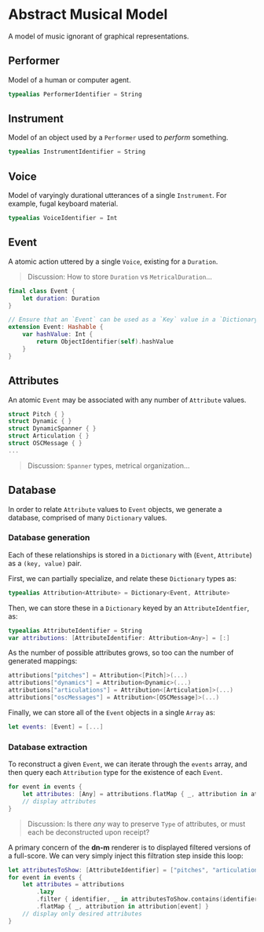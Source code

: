 # Abstract Musical Model

A model of music ignorant of graphical representations.

## Performer

Model of a human or computer agent.

```Swift
typealias PerformerIdentifier = String
```

## Instrument

Model of an object used by a `Performer` used to _perform_ something.

```Swift
typealias InstrumentIdentifier = String
```

## Voice

Model of varyingly durational utterances of a single `Instrument`. For example, fugal keyboard material.

```Swift
typealias VoiceIdentifier = Int
```

## Event

A atomic action uttered by a single `Voice`, existing for a `Duration`.

> Discussion: How to store `Duration` vs `MetricalDuration`…

```Swift
final class Event { 
    let duration: Duration
}

// Ensure that an `Event` can be used as a `Key` value in a `Dictionary`.
extension Event: Hashable {
    var hashValue: Int {
        return ObjectIdentifier(self).hashValue
    }
}
```

## Attributes

An atomic `Event` may be associated with any number of `Attribute` values. 

```Swift
struct Pitch { }
struct Dynamic { }
struct DynamicSpanner { }
struct Articulation { }
struct OSCMessage { }
...
```

> Discussion: `Spanner` types, metrical organization…

## Database

In order to relate `Attribute` values to `Event` objects, we generate a database, comprised of many `Dictionary` values.

### Database generation

Each of these relationships is stored in a `Dictionary` with (`Event`, `Attribute`) as a `(key, value)` pair. 

First, we can partially specialize, and relate these `Dictionary` types as:

```Swift
typealias Attribution<Attribute> = Dictionary<Event, Attribute>
```

Then, we can store these in a `Dictionary` keyed by an `AttributeIdentfier`, as:

```Swift
typealias AttributeIdentifier = String
var attributions: [AttributeIdentifier: Attribution<Any>] = [:]
```

As the number of possible attributes grows, so too can the number of generated mappings:

```Swift
attributions["pitches"] = Attribution<[Pitch]>(...)
attributions["dynamics"] = Attribution<Dynamic>(...)
attributions["articulations"] = Attribution<[Articulation]>(...)
attributions["oscMessages"] = Attribution<[OSCMessage]>(...)
```

Finally, we can store all of the `Event` objects in a single `Array` as:

```Swift
let events: [Event] = [...]
```

### Database extraction

To reconstruct a given `Event`, we can iterate through the `events` array, and then query each `Attribution` type for the existence of each `Event`.

```Swift
for event in events {
    let attributes: [Any] = attributions.flatMap { _, attribution in attribution[event] }
    // display attributes
}
```

> Discussion: Is there _any_ way to preserve `Type` of attributes, or must each be deconstructed upon receipt?

A primary concern of the **dn-m** renderer is to displayed filtered versions of a full-score. We can very simply inject this filtration step inside this loop:

```Swift
let attributesToShow: [AttributeIdentifier] = ["pitches", "articulations"]
for event in events {
    let attributes = attributions
        .lazy
        .filter { identifier, _ in attributesToShow.contains(identifier) }
        .flatMap { _, attribution in attribution[event] }
    // display only desired attributes
}
```
